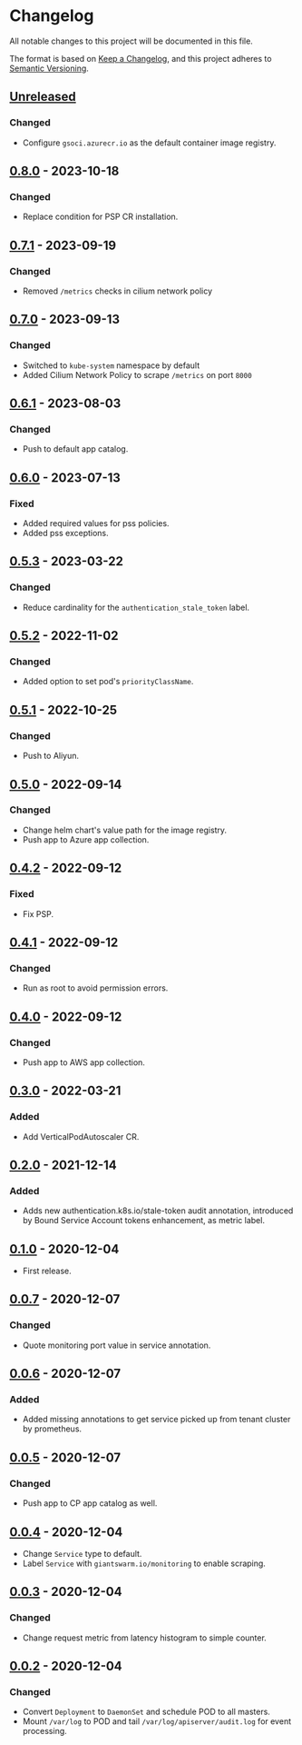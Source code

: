 # Changelog

All notable changes to this project will be documented in this file.

The format is based on [Keep a Changelog](https://keepachangelog.com/en/1.0.0/),
and this project adheres to [Semantic Versioning](https://semver.org/spec/v2.0.0.html).

## [Unreleased]

### Changed

- Configure `gsoci.azurecr.io` as the default container image registry.

## [0.8.0] - 2023-10-18

### Changed

- Replace condition for PSP CR installation.

## [0.7.1] - 2023-09-19

### Changed

- Removed `/metrics` checks in cilium network policy

## [0.7.0] - 2023-09-13

### Changed

- Switched to `kube-system` namespace by default
- Added Cilium Network Policy to scrape `/metrics` on port `8000`

## [0.6.1] - 2023-08-03

### Changed

- Push to default app catalog.

## [0.6.0] - 2023-07-13

### Fixed

- Added required values for pss policies.
- Added pss exceptions.

## [0.5.3] - 2023-03-22

### Changed

- Reduce cardinality for the `authentication_stale_token` label.

## [0.5.2] - 2022-11-02

### Changed

- Added option to set pod's `priorityClassName`.

## [0.5.1] - 2022-10-25

### Changed

- Push to Aliyun.

## [0.5.0] - 2022-09-14

### Changed

- Change helm chart's value path for the image registry.
- Push app to Azure app collection.

## [0.4.2] - 2022-09-12

### Fixed

- Fix PSP.

## [0.4.1] - 2022-09-12

### Changed

- Run as root to avoid permission errors.

## [0.4.0] - 2022-09-12

### Changed

- Push app to AWS app collection.

## [0.3.0] - 2022-03-21

### Added

- Add VerticalPodAutoscaler CR.

## [0.2.0] - 2021-12-14

### Added
- Adds new authentication.k8s.io/stale-token audit annotation, introduced by Bound Service Account tokens enhancement, as metric label.

## [0.1.0] - 2020-12-04

- First release.


[Unreleased]: https://github.com/giantswarm/k8s-audit-metrics/compare/v0.8.0...HEAD
[0.8.0]: https://github.com/giantswarm/k8s-audit-metrics/compare/v0.7.1...v0.8.0
[0.7.1]: https://github.com/giantswarm/k8s-audit-metrics/compare/v0.7.0...v0.7.1
[0.7.0]: https://github.com/giantswarm/k8s-audit-metrics/compare/v0.6.1...v0.7.0
[0.6.1]: https://github.com/giantswarm/k8s-audit-metrics/compare/v0.6.0...v0.6.1
[0.6.0]: https://github.com/giantswarm/k8s-audit-metrics/compare/v0.6.0...v0.6.0
[0.6.0]: https://github.com/giantswarm/k8s-audit-metrics/compare/v0.6.0...v0.6.0
[0.6.0]: https://github.com/giantswarm/k8s-audit-metrics/compare/v0.6.0...v0.6.0
[0.6.0]: https://github.com/giantswarm/k8s-audit-metrics/compare/v0.5.3...v0.6.0
[0.5.3]: https://github.com/giantswarm/k8s-audit-metrics/compare/v0.5.2...v0.5.3
[0.5.2]: https://github.com/giantswarm/k8s-audit-metrics/compare/v0.5.1...v0.5.2
[0.5.1]: https://github.com/giantswarm/k8s-audit-metrics/compare/v0.5.0...v0.5.1
[0.5.0]: https://github.com/giantswarm/k8s-audit-metrics/compare/v0.4.2...v0.5.0
[0.4.2]: https://github.com/giantswarm/k8s-audit-metrics/compare/v0.4.1...v0.4.2
[0.4.1]: https://github.com/giantswarm/k8s-audit-metrics/compare/v0.4.0...v0.4.1
[0.4.0]: https://github.com/giantswarm/k8s-audit-metrics/compare/v0.3.0...v0.4.0
[0.3.0]: https://github.com/giantswarm/k8s-audit-metrics/compare/v0.2.0...v0.3.0
[0.2.0]: https://github.com/giantswarm/k8s-audit-metrics/compare/v0.1.0...v0.2.0
[0.1.0]: https://github.com/giantswarm/k8s-audit-metrics/compare/v0.0.7...v0.1.0
[0.0.7]: https://github.com/giantswarm/k8s-audit-metrics/compare/v0.0.6...v0.0.7
[0.0.6]: https://github.com/giantswarm/k8s-audit-metrics/compare/v0.0.5...v0.0.6
[0.0.5]: https://github.com/giantswarm/k8s-audit-metrics/compare/v0.0.4...v0.0.5
[0.0.4]: https://github.com/giantswarm/k8s-audit-metrics/compare/v0.0.3...v0.0.4
[0.0.3]: https://github.com/giantswarm/k8s-audit-metrics/compare/v0.0.2...v0.0.3
[0.0.2]: https://github.com/giantswarm/k8s-audit-metrics/compare/v0.0.1...v0.0.2
[0.0.1]: https://github.com/giantswarm/k8s-audit-metrics/releases/tag/v0.0.1

## [0.0.7] - 2020-12-07

### Changed

- Quote monitoring port value in service annotation.

## [0.0.6] - 2020-12-07

### Added

- Added missing annotations to get service picked up from tenant cluster by prometheus.

## [0.0.5] - 2020-12-07

### Changed

- Push app to CP app catalog as well.

## [0.0.4] - 2020-12-04

- Change `Service` type to default.
- Label `Service` with `giantswarm.io/monitoring` to enable scraping.

## [0.0.3] - 2020-12-04

### Changed

- Change request metric from latency histogram to simple counter.

## [0.0.2] - 2020-12-04

### Changed

- Convert `Deployment` to `DaemonSet` and schedule POD to all masters.
- Mount `/var/log` to POD and tail `/var/log/apiserver/audit.log` for event processing.
